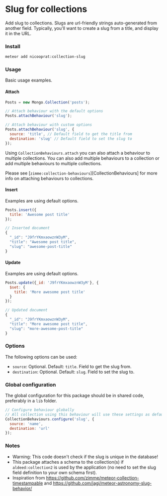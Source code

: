 # Slug for collections

Add slug to collections. Slugs are url-friendly strings auto-generated from another field. Typically, you'll want to create a slug from a title, and display it in the URL.

### Install
```sh
meteor add nicooprat:collection-slug
```

### Usage

Basic usage examples.

#### Attach

```js
Posts = new Mongo.Collection('posts');

// Attach behaviour with the default options
Posts.attachBehaviour('slug');

// Attach behaviour with custom options
Posts.attachBehaviour('slug', {
  source: 'title', // Default field to get the title from
  destination: 'slug' // Default field to set the slug to
});
```

Using `CollectionBehaviours.attach` you can also attach a behaviour to multiple
collections. You can also add multiple behaviours to a collection or add
multiple behaviours to multiple collections.

Please see [`zimme:collection-behaviours`][CollectionBehaviours] for more
info on attaching behaviours to collections.

#### Insert

Examples are using default options.

```js
Posts.insert({
  title: 'Awesome post title'
});

// Inserted document
{
  "_id": "J9frYKmxaowznW3yM",
  "title": "Awesome post title",
  "slug": "awesome-post-title"
}
```

#### Update

Examples are using default options.

```js
Posts.update({_id: 'J9frYKmxaowznW3yM'}, {
  $set: {
    title: 'More awesome post title'
  }
});

// Updated document
{
  "_id": "J9frYKmxaowznW3yM",
  "title": "More awesome post title",
  "slug": "more-awesome-post-title"
}
```

### Options

The following options can be used:

* `source`: Optional. Default: `title`. Field to get the slug from.
* `destination`: Optional. Default: `slug`. Field to set the slug to.

### Global configuration

The global configuration for this package should be in shared code, preferably
in a `lib` folder.

```js
// Configure behaviour globally
// All collection using this behaviour will use these settings as defaults, eg.:
CollectionBehaviours.configure('slug', {
  source: 'name',
  destination: 'url'
});
```

### Notes

* Warning: This code doesn't check if the slug is unique in the database!
* This package attaches a schema to the collection(s) if `aldeed:collection2` is
used by the application (no need to set the slug field definition to your own schema first).
* Inspiration from https://github.com/zimme/meteor-collection-timestampable and
https://github.com/jagi/meteor-astronomy-slug-behavior/